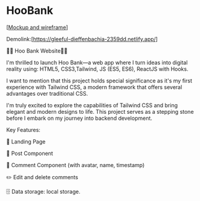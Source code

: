 # HooBank
[[Mockup and wireframe](<https://www.figma.com/file/TKnKKlJVkwv93g6BMBsG7u/HooBank-(Copy)-(Copy)?type=design&node-id=0-1&mode=design&t=p5G3M3wgOdV07pOi-0>)]


Demolink:[https://gleeful-dieffenbachia-2359dd.netlify.app/]

🦅🌟 Hoo Bank Website🌟🦅


I'm thrilled to launch Hoo Bank—a web app where I turn ideas into digital reality using:
HTML5, CSS3,Tailwind, JS (ES5, ES6), ReactJS with Hooks.

I want to mention that this project holds special significance as it's my first experience with Tailwind CSS, a modern framework that offers several advantages over traditional CSS.


I'm truly excited to explore the capabilities of Tailwind CSS and bring elegant and modern designs to life. This project serves as a stepping stone before I embark on my journey into backend development.


Key Features:

🚀 Landing Page

📝 Post Component

💬 Comment Component (with avatar, name, timestamp)

✏️ Edit and delete comments

🗄️ Data storage: local storage.




